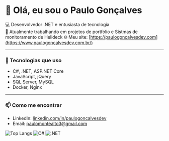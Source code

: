 # 👋 Olá, eu sou o Paulo Gonçalves

💻 Desenvolvedor .NET e entusiasta de tecnologia  
🚀 Atualmente trabalhando em projetos de portfólio e Sistmas de monitoramento de Helideck 
🌐 Meu site: [https://paulogoncalvesdev.com](https://www.paulogoncalvesdev.com.br/)

---

### 🔧 Tecnologias que uso
- C#, .NET, ASP.NET Core
- JavaScript, jQuery
- SQL Server, MySQL
- Docker, Nginx

---

### 📫 Como me encontrar
- LinkedIn: [linkedin.com/in/paulogoncalvesdev](https://www.linkedin.com/in/devpaulogoncalves/)
- Email: paulomontealto3@gmail.com
  
![Top Langs](https://github-readme-stats.vercel.app/api/top-langs/?username=paulogoncalvesdev&layout=compact&theme=radical)
![C#](https://img.shields.io/badge/C%23-239120?style=for-the-badge&logo=c-sharp&logoColor=white)
![.NET](https://img.shields.io/badge/.NET-512BD4?style=for-the-badge&logo=dotnet&logoColor=white)

